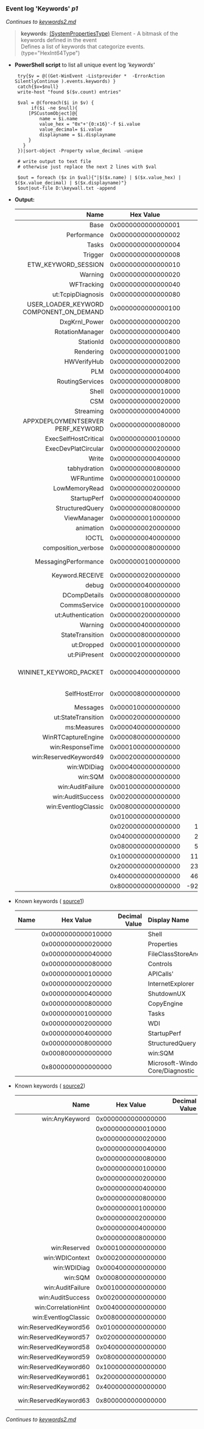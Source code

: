  ### Event log 'Keywords' *p1*
 *Continues to [keywords2.md](keywords2.md)*<br>
 
 > **keywords**:	 	[(SystemPropertiesType)](https://docs.microsoft.com/en-us/windows/desktop/WES/eventschema-keywords-systempropertiestype-element)  Element - A bitmask of the keywords defined in the event<br>
 Defines a list of keywords that categorize events.(type="HexInt64Type")
    
 - **PowerShell script** to list all unique event log *'keywords'* 

        try{$v = @((Get-WinEvent -Listprovider *  -ErrorAction SilentlyContinue ).events.keywords) }
        catch{$v=$null}
        write-host "found $($v.count) entries"

        $val = @(foreach($i in $v) {
             if($i -ne $null){           
            [PSCustomObject]@{
                name = $i.name
                value_hex = "0x"+'{0:x16}'-f $i.value
                value_decimal= $i.value
                displayname = $i.displayname
            }
          }
        })|sort-object -Property value_decimal -unique  

        # write output to text file
        # otherwise just replace the next 2 lines with $val

        $out = foreach ($x in $val){"|$($x.name) | $($x.value_hex) | $($x.value_decimal) | $($x.displayname)"} 
        $out|out-file D:\keywall.txt -append


  - **Output:**
  
    | **Name** | **Hex Value** | **Decimal Value** | **Display Name**
    | -----: | :-----: | -----: | :----- 
    |Base | 0x0000000000000001 | 1 |  
    |Performance | 0x0000000000000002 | 2 | Performance 
    |Tasks | 0x0000000000000004 | 4 |  
    |Trigger | 0x0000000000000008 | 8 |  
    |ETW_KEYWORD_SESSION | 0x0000000000000010 | 16 | Session 
    |Warning | 0x0000000000000020 | 32 | Warning 
    |WFTracking | 0x0000000000000040 | 64 | WF Tracking 
    |ut:TcpipDiagnosis | 0x0000000000000080 | 128 |  
    |USER_LOADER_KEYWORD COMPONENT_ON_DEMAND | 0x0000000000000100 | 256 | Windows component on demand. 
    |DxgKrnl_Power | 0x0000000000000200 | 512 |  
    |RotationManager | 0x0000000000000400 | 1024 | CUI RotationManager 
    |StationId | 0x0000000000000800 | 2048 | StationId 
    |Rendering | 0x0000000000001000 | 4096 |  
    |HWVerifyHub | 0x0000000000002000 | 8192 |  
    |PLM | 0x0000000000004000 | 16384 | Lifetime Manager 
    |RoutingServices | 0x0000000000008000 | 32768 | Routing Services 
    |Shell | 0x0000000000010000 | 65536 |  
    |CSM | 0x0000000000020000 | 131072 | Crawl Scope Manager 
    |Streaming | 0x0000000000040000 | 262144 | Streaming 
    |APPXDEPLOYMENTSERVER PERF_KEYWORD | 0x0000000000080000 | 524288 | AppXDeploymentServerPerf Keyword 
    |ExecSelfHostCritical | 0x0000000000100000 | 1048576 | SelfHost Critical 
    |ExecDevPlatCircular | 0x0000000000200000 | 2097152 | DevPlat Circular 
    |Write | 0x0000000000400000 | 4194304 | Write request 
    |tabhydration | 0x0000000000800000 | 8388608 |  
    |WFRuntime | 0x0000000001000000 | 16777216 | Workflow Runtime 
    |LowMemoryRead | 0x0000000002000000 | 33554432 | Low memory Read request 
    |StartupPerf | 0x0000000004000000 | 67108864 |  
    |StructuredQuery | 0x0000000008000000 | 134217728 |  
    |ViewManager | 0x0000000010000000 | 268435456 | OneCore CUI ViewManager 
    |animation | 0x0000000020000000 | 536870912 |  
    |IOCTL | 0x0000000040000000 | 1073741824 | Device I/O control request 
    |composition_verbose | 0x0000000080000000 | 2147483648 |  
    |MessagingPerformance | 0x0000000100000000 | 4294967296 | CoreMessaging MessagingPerformance 
    |Keyword.RECEIVE | 0x0000000200000000 | 8589934592 | RECEIVE 
    |debug | 0x0000000400000000 | 17179869184 | Debug events 
    |DCompDetails | 0x0000000800000000 | 34359738368 |  
    |CommsService | 0x0000001000000000 | 68719476736 | CommsService 
    |ut:Authentication | 0x0000002000000000 | 137438953472 |  
    |Warning | 0x0000004000000000 | 274877906944 |  
    |StateTransition | 0x0000008000000000 | 549755813888 |  
    |ut:Dropped | 0x0000010000000000 | 1099511627776 |  
    |ut:PiiPresent | 0x0000020000000000 | 2199023255552 |  
    |WININET_KEYWORD_PACKET | 0x0000040000000000 | 4398046511104 | Flagged on all WinINet events dealing with packet capture 
    |SelfHostError | 0x0000080000000000 | 8796093022208 | CoreMessaging SelfHostError 
    |Messages | 0x0000100000000000 | 17592186044416 |  
    |ut:StateTransition | 0x0000200000000000 | 35184372088832 |  
    |ms:Measures | 0x0000400000000000 | 70368744177664 |  
    |WinRTCaptureEngine | 0x0000800000000000 | 140737488355328 |  
    |win:ResponseTime | 0x0001000000000000 | 281474976710656 | Response Time 
    |win:ReservedKeyword49 | 0x0002000000000000 | 562949953421312 |  
    |win:WDIDiag | 0x0004000000000000 | 1125899906842624 | WDI Diag 
    |win:SQM | 0x0008000000000000 | 2251799813685248 | SQM 
    |win:AuditFailure | 0x0010000000000000 | 4503599627370496 | Audit Failure 
    |win:AuditSuccess | 0x0020000000000000 | 9007199254740992 | Audit Success 
    |win:EventlogClassic | 0x0080000000000000 | 36028797018963968 | Classic 
    | | 0x0100000000000000 | 72057594037927936 |  
    | | 0x0200000000000000 | 144115188075855872 |  
    | | 0x0400000000000000 | 288230376151711744 |  
    | | 0x0800000000000000 | 576460752303423488 |  
    | | 0x1000000000000000 | 1152921504606846976 |  
    | | 0x2000000000000000 | 2305843009213693952 |  
    | | 0x4000000000000000 | 4611686018427387904 |  
    | | 0x8000000000000000 | -9223372036854775808 |      

     
  - Known keywords ( [source1](https://www.geoffchappell.com/notes/windows/shell/events/core.htm))
   
    | **Name** | **Hex Value** | **Decimal Value** | **Display Name**
    |  -----: | :-----: | -----: | :-----    
    |  | 0x0000000000010000 | | Shell 
    |  | 0x0000000000020000 | |  Properties 
    |  | 0x0000000000040000 | |  FileClassStoreAndIconCache 
    |  | 0x0000000000080000 | |  Controls 
    |  | 0x0000000000100000 | |  APICalls'
    |  | 0x0000000000200000 | |  InternetExplorer
    |  | 0x0000000000400000 | |  ShutdownUX 
    |  | 0x0000000000800000 | |  CopyEngine 
    |  | 0x0000000001000000 | |  Tasks
    |  | 0x0000000002000000 | |  WDI 
    |  | 0x0000000004000000 | |  StartupPerf 
    |  | 0x0000000008000000 | |  StructuredQuery 
    |  | 0x0008000000000000 | |  win:SQM 
    |  | 0x8000000000000000 | |  Microsoft-Windows-Shell-Core/Diagnostic 
    
  - Known keywords ( [source2](https://github.com/libyal/libevtx/blob/master/documentation/Windows%20XML%20Event%20Log%20(EVTX).asciidoc)) 
  
    | **Name** | **Hex Value** | **Decimal Value** | **Display Name**
    |  -----: | :-----: | -----: | :-----      
    | win:AnyKeyword | 0x0000000000000000  | | 
    |  | 0x0000000000010000  | | Shell
    |  | 0x0000000000020000  | | Properties
    |  | 0x0000000000040000  | | FileClassStoreAndIconCache
    |  | 0x0000000000080000  | | Controls
    |  | 0x0000000000100000  | | APICalls
    |  | 0x0000000000200000  | | InternetExplorer
    |  | 0x0000000000400000  | | ShutdownUX
    |  | 0x0000000000800000  | | CopyEngine
    |  | 0x0000000001000000  | | Tasks
    |  | 0x0000000002000000  | | WDI
    |  | 0x0000000004000000  | | StartupPerf
    |  | 0x0000000008000000  | | StructuredQuery
    | win:Reserved | 0x0001000000000000  | | 
    | win:WDIContext | 0x0002000000000000  | | 
    | win:WDIDiag | 0x0004000000000000  | | 
    | win:SQM |0x0008000000000000  | | 
    | win:AuditFailure | 0x0010000000000000  | | 
    | win:AuditSuccess | 0x0020000000000000  | | 
    | win:CorrelationHint | 0x0040000000000000  | | 
    | win:EventlogClassic | 0x0080000000000000  | | Classic
    | win:ReservedKeyword56 | 0x0100000000000000  | | 
    | win:ReservedKeyword57 | 0x0200000000000000  | | 
    | win:ReservedKeyword58 | 0x0400000000000000  | | 
    | win:ReservedKeyword59 | 0x0800000000000000  | | 
    | win:ReservedKeyword60 | 0x1000000000000000  | | 
    | win:ReservedKeyword61 | 0x2000000000000000  | | 
    | win:ReservedKeyword62 | 0x4000000000000000  | | 
    | win:ReservedKeyword63 | 0x8000000000000000  | | Microsoft-Windows-Shell-Core/Diagnostic



 *Continues to [keywords2.md](keywords2.md)*<br>
